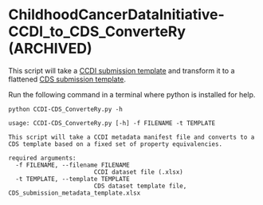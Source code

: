 # ChildhoodCancerDataInitiative-CCDI_to_CDS_ConverteRy (ARCHIVED)
This script will take a [CCDI submission template](https://github.com/CBIIT/ccdi-model/tree/main/metadata-manifest) and transform it to a flattened [CDS submission template](https://github.com/CBIIT/cds-model/tree/main/metadata-manifest).

Run the following command in a terminal where python is installed for help.


```
python CCDI-CDS_ConverteRy.py -h
```

```
usage: CCDI-CDS_ConverteRy.py [-h] -f FILENAME -t TEMPLATE

This script will take a CCDI metadata manifest file and converts to a CDS template based on a fixed set of property equivalencies.

required arguments:
  -f FILENAME, --filename FILENAME
                        CCDI dataset file (.xlsx)
  -t TEMPLATE, --template TEMPLATE
                        CDS dataset template file, CDS_submission_metadata_template.xlsx
```

